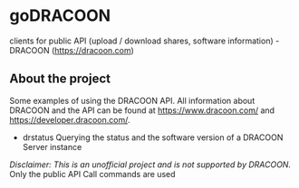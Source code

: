 # goDRACOON
clients for public API (upload / download shares, software information) - DRACOON (https://dracoon.com)

## About the project
Some examples of using the DRACOON API.
All information about DRACOON and the API can be found at https://www.dracoon.com/ and https://developer.dracoon.com/.  

* drstatus
  Querying the status and the software version of a DRACOON Server instance  

_Disclaimer: This is an unofficial project and is not supported by DRACOON._  
Only the public API Call commands are used
